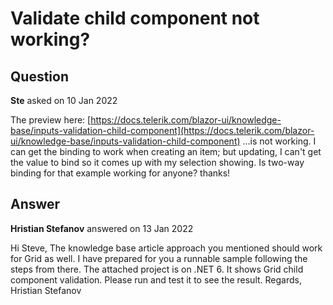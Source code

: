 # Validate child component not working?

## Question

**Ste** asked on 10 Jan 2022

The preview here: [https://docs.telerik.com/blazor-ui/knowledge-base/inputs-validation-child-component](https://docs.telerik.com/blazor-ui/knowledge-base/inputs-validation-child-component) ...is not working. I can get the binding to work when creating an item; but updating, I can't get the value to bind so it comes up with my selection showing. Is two-way binding for that example working for anyone? thanks!

## Answer

**Hristian Stefanov** answered on 13 Jan 2022

Hi Steve, The knowledge base article approach you mentioned should work for Grid as well. I have prepared for you a runnable sample following the steps from there. The attached project is on .NET 6. It shows Grid child component validation. Please run and test it to see the result. Regards, Hristian Stefanov
